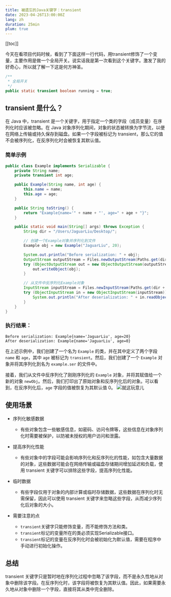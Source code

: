 ```yaml
---
title: 被遗忘的Java关键字：transient
date: 2023-04-26T13:00:00Z
lang: zh
duration: 25min
plum: true
---
```


[[toc]]

今天在看项目代码时候，看到了下面这样一行代码，用transient修饰了一个变量，主要作用是做一个全局开关。说实话我是第一次看到这个关键字。激发了我的好奇心，所以就了解一下这是何方神圣。

```java
/**
 * 全局开关
 */
public static transient boolean running = true;
```
## transient 是什么？

在 Java 中，transient 是一个关键字，用于指定一个类的字段（成员变量）在序列化时应该被忽略。在 Java 对象序列化期间，对象的状态被转换为字节流，以便在网络上传输或持久保存到磁盘。如果一个字段被标记为 transient，那么它的值不会被序列化，在反序列化时会被恢复其默认值。

### 简单示例
```java
public class Example implements Serializable {
    private String name;
    private transient int age;

    public Example(String name, int age) {
        this.name = name;
        this.age = age;
    }

    public String toString() {
        return "Example{name='" + name + "', age=" + age + "}";
    }

    public static void main(String[] args) throws Exception {
        String dir = "/Users/JaguarLiu/Desktop/";

        // 创建一个Example对象并序列化到文件
        Example obj = new Example("JaguarLiu", 20);

        System.out.println("Before serialization: " + obj);
        OutputStream outputStream = Files.newOutputStream(Paths.get(dir + "example.ser"));
        try (ObjectOutputStream out = new ObjectOutputStream(outputStream)) {
            out.writeObject(obj);
        }

        // 从文件中反序列化Example对象
        InputStream inputStream = Files.newInputStream(Paths.get(dir + "example.ser"));
        try (ObjectInputStream in = new ObjectInputStream(inputStream)) {
            System.out.println("After deserialization: " + in.readObject());
        }
    }
}
```
### 执行结果：
```shell
Before serialization: Example{name='JaguarLiu', age=20}
After deserialization: Example{name='JaguarLiu', age=0}
```
在上述示例中，我们创建了一个名为 `Example` 的类，并在其中定义了两个字段 `name` 和 `age`，其中 `age` 被标记为 `transient`。然后，我们创建了一个 `Example` 对象并将其序列化到名为 `example.ser` 的文件中。

接着，我们从文件中反序列化了刚刚序列化的 `Example` 对象，并将其赋值给一个新的对象 `newObj`。然后，我们打印出了原始对象和反序列化后的对象。可以看到，在反序列化后，`age` 字段的值被恢复为其默认值 0。
![就这玩意儿](https://pic3.zhimg.com/v2-66dfb461d985bfc7acf202db378041ee_b.webp)

## 使用场景
- 序列化敏感数据
    - 有些对象包含一些敏感信息，如密码、访问令牌等，这些信息在对象序列化时需要被保护，以防被未授权的用户访问和泄露。

- 提高序列化性能
    - 有些对象中的字段可能会影响序列化和反序列化的性能，如包含大量数据的对象，这些数据可能会在网络传输或磁盘存储期间增加延迟和负载，使用 transient 关键字可以排除这些字段，提高序列化性能。

- 临时数据
    - 有些字段仅用于对象的内部计算或临时存储数据，这些数据在序列化时无需保留，因此可以使用 transient 关键字来忽略这些字段，从而减少序列化后对象的大小。

- 需要注意的点
    - `transient`关键字只能修饰变量，而不能修饰方法和类。
    - `transient`标记的变量所在的类必须实现Serializable接口。
    - `transient`标记的变量在反序列化时会被初始化为默认值，需要在程序中手动进行初始化操作。

## 总结
transient 关键字只是暂时地在序列化过程中忽略了该字段，而不是永久性地从对象中删除该字段。在反序列化时，该字段将被恢复为其默认值。因此，如果需要永久地从对象中删除一个字段，直接将其从类中完全删除。


